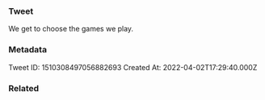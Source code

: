 ### Tweet
We get to choose the games we play.

### Metadata
Tweet ID: 1510308497056882693
Created At: 2022-04-02T17:29:40.000Z

### Related

